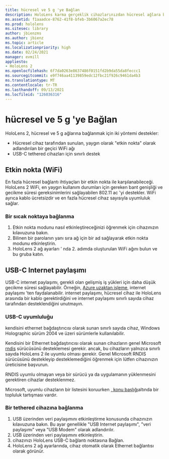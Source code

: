 ```yaml
---
title: hücresel ve 5 g 'ye Bağlan
description: HoloLens karma gerçeklik cihazlarınızdan hücresel ağlara bağlanma.
ms.assetid: f1aaadce-8762-41f8-bfeb-3b6067a2ec78
ms.prod: hololens
ms.sitesec: library
author: jbienzms
ms.author: jbienz
ms.topic: article
ms.localizationpriority: high
ms.date: 02/24/2021
manager: evmill
appliesto:
- HoloLens 2
ms.openlocfilehash: 6f7da0263e8637486f0151fd2b9da55da8feccc1
ms.sourcegitcommit: e9f746aa41139859edc12fbc21f926c9461da4b3
ms.translationtype: MT
ms.contentlocale: tr-TR
ms.lasthandoff: 09/13/2021
ms.locfileid: "126036316"
---
```

# <a name="connect-to-cellular-and-5g"></a>hücresel ve 5 g 'ye Bağlan

HoloLens 2, hücresel ve 5 g ağlarına bağlanmak için iki yöntemi destekler:

- Hücresel cihaz tarafından sunulan, yaygın olarak "etkin nokta" olarak adlandırılan bir geçici WiFi ağı
- USB-C tethered cihazları için sınırlı destek

## <a name="hotspot-wifi"></a>Etkin nokta (WiFi)

En fazla hücresel bağlantı ihtiyaçları bir etkin nokta ile karşılanabileceği. HoloLens 2 WiFi, en yaygın kullanım durumları için gereken bant genişliği ve gecikme süresi gereksinimlerini sağlayabilen 802.11 ac 'yi destekler. WiFi ayrıca kablo ücretsizdir ve en fazla hücresel cihaz sayısıyla uyumluluk sağlar.

### <a name="connecting-to-a-hotspot"></a>Bir sıcak noktaya bağlanma

1. Etkin nokta modunu nasıl etkinleştireceğinizi öğrenmek için cihazınızın kılavuzuna bakın.
1. Bilinen bir parolanın yanı sıra ağ için bir ad sağlayarak etkin nokta modunu etkinleştirin.
1. HoloLens 2 ağ ayarları ' nda 2. adımda oluşturulan WiFi ağını bulun ve bu gruba katın.

## <a name="usb-c-tethering"></a>USB-C Internet paylaşımı

USB-C internet paylaşımı, gerekli olan gelişmiş iş yükleri için daha düşük gecikme süresi sağlayabilir. Örneğin, [Azure uzaktan işleme](https://azure.microsoft.com/services/remote-rendering), internet paylaşımı 'ten faydalanabilir. internet paylaşımı, hücresel cihaz ile HoloLens arasında bir kablo gerektirdiğini ve internet paylaşımı sınırlı sayıda cihaz tarafından desteklendiğini unutmayın.

### <a name="usb-c-compatibility"></a>USB-C uyumluluğu

kendisini ethernet bağdaştırıcısı olarak sunan sınırlı sayıda cihaz, Windows Holographic sürüm 2004 ve üzeri sürümlerle kullanılabilir.

Kendisini bir Ethernet bağdaştırıcısı olarak sunan cihazların genel Microsoft [rndis](/windows-hardware/drivers/network/overview-of-remote-ndis--rndis-) sürücüsünü desteklemesi gerekir. ancak, bu cihazların yalnızca sınırlı sayıda HoloLens 2 ile uyumlu olması gerekir. Genel Microsoft RNDIS sürücüsünü destekleyip desteklemediğini öğrenmek için lütfen cihazınızın üreticisine başvurun.

RNDIS uyumlu olmayan veya bir sürücü ya da uygulamanın yüklenmesini gerektiren cihazlar desteklenmez.

Microsoft, uyumlu cihazların bir listesini koruurken [, konu başlığı](https://aka.ms/HLCommunityCell)altında bir topluluk tartışması vardır.

### <a name="connecting-to-a-tethered-device"></a>Bir tethered cihazına bağlanma

1. USB üzerinden veri paylaşımını etkinleştirme konusunda cihazınızın kılavuzuna bakın. Bu ayar genellikle "USB Internet paylaşımı", "veri paylaşımı" veya "USB Modem" olarak adlandırılır.
1. USB üzerinden veri paylaşımını etkinleştirin.
1. cihazınızı HoloLens USB-C bağlantı noktasına Bağlan.
1. HoloLens 2 ağ ayarlarında, cihaz otomatik olarak Ethernet bağlantısı olarak görünür.
